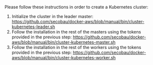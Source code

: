 Please follow these instructions in order to create a Kubernetes cluster:

1. Initialize the cluster in the leader master: https://github.com/secobau/docker-aws/blob/manual/bin/cluster-kubernetes-leader.sh
1. Follow the installation in the rest of the masters using the tokens provided in the previous step: https://github.com/secobau/docker-aws/blob/manual/bin/cluster-kubernetes-master.sh
1. Follow the installation in the rest of the workers using the tokens provided in the previous step: https://github.com/secobau/docker-aws/blob/manual/bin/cluster-kubernetes-worker.sh
